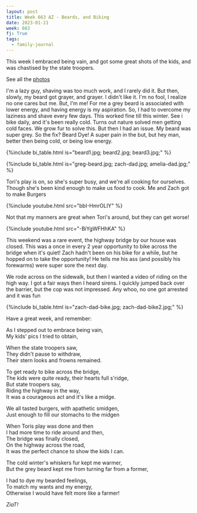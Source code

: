 ```yaml
---
layout: post
title: Week 663 AZ - Beards, and Biking
date: 2023-01-21
week: 663
fj: True
tags:
  - family-journal
---
```


This week I embraced being vain, and got some great shots of the kids, and was chastised by the state troopers.

See all the [photos](https://photos.app.goo.gl/6oAtRCffCdZFKX176)

I'm a lazy guy, shaving was too much work, and I rarely did it. But then, slowly, my beard got grayer, and grayer. I didn't like it. I'm no fool, I realize no one cares but me. But, I'm me! For me a grey beard is associated with lower energy, and having energy is my aspiration. So, I had to overcome my laziness and shave every few days. This worked fine till this winter. See i bike daily, and it's been really cold. Turns out nature solved men getting cold faces. We grow fur to solve this. But then I had an issue. My beard was super grey. So the fix? Beard Dye! A super pain in the but, but hey man, better then being cold, or being low energy.

{%include bi_table.html is="beard1.jpg; beard2.jpg; beard3.jpg;" %}

{%include bi_table.html is="greg-beard.jpg; zach-dad.jpg; amelia-dad.jpg;" %}

Tori's play is on, so she's super busy, and we're all cooking for ourselves. Though she's been kind enough to make us food to cook. Me and Zach got to make Burgers

{%include youtube.html src="bbI-HmrOLIY" %}

Not that my manners are great when Tori's around, but they can get worse!

{%include youtube.html src="-BiYgWFHhKA" %}

This weekend was a rare event, the highway bridge by our house was closed. This was a once in every 2 year opportunity to bike across the bridge when it's quiet! Zach hadn't been on his bike for a while, but he hopped on to take the opportunity! He tells me his ass (and possibly his forewarms) were super sore the next day.

We rode across on the sidewalk, but then I wanted a video of riding on the high way. I got a fair ways then I heard sirens. I quickly jumped back over the barrier, but the cop was not impressed. Any whoo, no one got arrested and it was fun

{%include bi_table.html is="zach-dad-bike.jpg; zach-dad-bike2.jpg;" %}

Have a great week, and remember:

As I stepped out to embrace being vain, <br/>
My kids' pics I tried to obtain,

When the state troopers saw, <br/>
They didn't pause to withdraw, <br/>
Their stern looks and frowns remained.

To get ready to bike across the bridge, <br/>
The kids were quite ready, their hearts full s'ridge, <br/>
But state troopers say, <br/>
Riding the highway in the way, <br/>
It was a courageous act and it's like a midge. <br/>

We all tasted burgers, with apathetic smidgen, <br/>
Just enough to fill our stomachs to the midgen

When Toris play was done and then<br/>
I had more time to ride around and then, <br/>
The bridge was finally closed, <br/>
On the highway across the road, <br/>
It was the perfect chance to show the kids I can.

The cold winter's whiskers fur kept me warmer, <br/>
But the grey beard kept me from turning far from a former, <br/>

I had to dye my bearded feelings, <br/>
To match my wants and my energy, <br/>
Otherwise I would have felt more like a farmer! <br/>

_ZiaT!_
